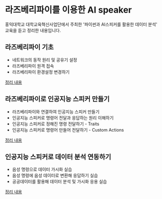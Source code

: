 # 라즈베리파이를 이용한 AI speaker

홍익대학교 대학교육혁신사업단에서 주최한 '파이썬과 AI스피커를 활용한 데이터 분석' 교육을 듣고 정리한 내용입니다.

## 라즈베리파이 기초

 - 네트워크의 동작 원리 및 공유기 설정 
 - 라즈베리파이 원격 접속
 - 라즈베리파이 환경설정 변경하기
 
 [정리 내용](https://github.com/jungchunkim/IoT_with_AI_speaker/blob/main/raspberrypi_connection.ipynb)

## 라즈베리파이로 인공지능 스피커 만들기
 
 - 라즈베리파이와 연결하여 인공지능 스피커 만들기
 - 인공지능 스피커로 명령어 전달과 응답하는 원리 이해하기
 - 인공지능 스피커로 정해진 명령 전달하기 - Traits
 - 인공지능 스피커로 명령어 만들어 전달하기 - Custom Actions
 
 [정리 내용](https://github.com/jungchunkim/IoT_with_AI_speaker/blob/main/speaker_test%26mic_test.ipynb)

## 인공지능 스피커로 데이터 분석 연동하기

 - 음성 명령으로 데이터 가시화 실습
 - 음성 명령에 음성 데이터로 변환해 응답하기 실습
 - 공공데이터를 활용해 데이터 분석 및 가시화 응용 실습
 
[정리 내용](https://github.com/jungchunkim/IoT_with_AI_speaker/blob/main/data_analysis_with_raspberrypi.ipynb)
